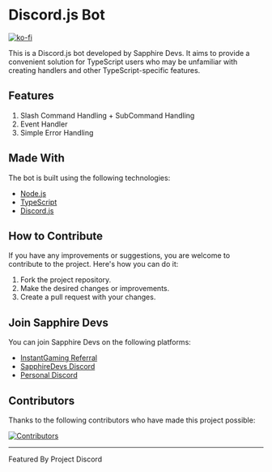 # Discord.js Bot

[![ko-fi](https://ko-fi.com/img/githubbutton_sm.svg)](https://ko-fi.com/J3J1FVEH0)

This is a Discord.js bot developed by Sapphire Devs. It aims to provide a convenient solution for TypeScript users who may be unfamiliar with creating handlers and other TypeScript-specific features.

## Features

1. Slash Command Handling + SubCommand Handling
2. Event Handler
3. Simple Error Handling

## Made With

The bot is built using the following technologies:

- [Node.js](https://nodejs.org)
- [TypeScript](https://www.typescriptlang.org/)
- [Discord.js](https://discord.js.org/)

## How to Contribute

If you have any improvements or suggestions, you are welcome to contribute to the project. Here's how you can do it:

1. Fork the project repository.
2. Make the desired changes or improvements.
3. Create a pull request with your changes.

## Join Sapphire Devs

You can join Sapphire Devs on the following platforms:

- [InstantGaming Referral](https://www.instant-gaming.com/?igr=sapphiredevs)
- [SapphireDevs Discord](https://discord.gg/sapphiredevs-1044098950455627867)
- [Personal Discord](https://discord.gg/TKz7BMwEap)

## Contributors

Thanks to the following contributors who have made this project possible:

<a href="https://github.com/sapphiredevs/discord/graphs/contributors">
  <img src="https://stg.contrib.rocks/image?repo=sapphiredevs/discord" alt="Contributors" />
</a>

---

Featured By Project Discord
